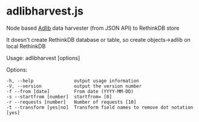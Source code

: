 # adlibharvest.js
Node based [Adlib](http://www.adlibsoft.com/) data harvester (from JSON API) to RethinkDB store

It doesn't create RethinkDB database or table, so create objects->adlib on local RethinkDB

Usage: adlibharvest [options]

  Options:

    -h, --help               output usage information
    -V, --version            output the version number
    -f --from [date]         From date (YYYY-MM-DD)
    -s --startfrom [number]  startfrom= [0]
    -r --requests [number]   Number of requests [10]
    -t --transform [yes|no]  Transform field names to remove dot notation [yes]
